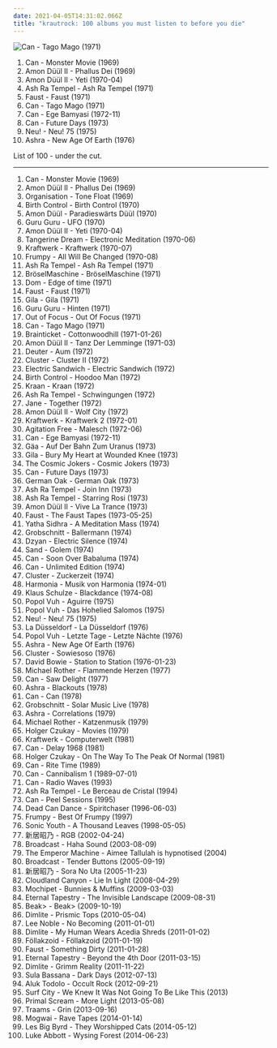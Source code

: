 ```yaml
---
date: 2021-04-05T14:31:02.066Z
title: "krautrock: 100 albums you must listen to before you die"
---
```

![Can - Tago Mago (1971)](http://coverartarchive.org/release/c2d5e8d7-11e7-44db-bcb6-6c255a750c22/15593016402-500.jpg "Can - Tago Mago (1971)")
<ol class="albums">
<li data-cover="http://coverartarchive.org/release/95355c6c-d22f-395d-8bc9-c40519a3ac29/9777993909-500.jpg" data-tags="krautrock, psychedelic rock" role="button">Can - Monster Movie (1969)</li>
<li data-cover="http://coverartarchive.org/release/cfa00fe2-acc2-3970-b2a8-fecc56c71182/18611640752-500.jpg" data-tags="krautrock, psychedelic rock" role="button">Amon Düül II - Phallus Dei (1969)</li>
<li data-cover="http://coverartarchive.org/release/9f2bf9e6-f6a7-408f-ba21-d45364a339ee/16111785966-500.jpg" data-tags="krautrock, psychedelic rock" role="button">Amon Düül II - Yeti (1970-04)</li>
<li data-cover="http://coverartarchive.org/release/7e964b19-62ce-4ab4-a67c-e183586560a9/9916032528-500.jpg" data-tags="krautrock" role="button">Ash Ra Tempel - Ash Ra Tempel (1971)</li>
<li data-cover="http://coverartarchive.org/release/9c9fcb29-b17a-49c6-b656-8cd62dd5640e/5713951752-500.jpg" data-tags="krautrock" role="button">Faust - Faust (1971)</li>
<li data-cover="http://coverartarchive.org/release/c2d5e8d7-11e7-44db-bcb6-6c255a750c22/15593016402-500.jpg" data-tags="krautrock" role="button">Can - Tago Mago (1971)</li>
<li data-cover="https://img.discogs.com/ivb7lsw3Mjy5JjFlrh8_uNjL7og=/fit-in/600x538/filters:strip_icc():format(jpeg):mode_rgb():quality(90)/discogs-images/R-11169404-1549725553-1006.jpeg.jpg" data-tags="krautrock" role="button">Can - Ege Bamyasi (1972-11)</li>
<li data-cover="http://coverartarchive.org/release/a972b515-5e71-3ebc-89bf-572d4d4477b4/9917233792-500.jpg" data-tags="krautrock" role="button">Can - Future Days (1973)</li>
<li data-cover="http://coverartarchive.org/release/c1fa3fc4-5a73-3449-9abe-9c2f38e7b22e/23187067210-500.jpg" data-tags="krautrock" role="button">Neu! - Neu! 75 (1975)</li>
<li data-cover="http://coverartarchive.org/release/220dcfbf-f68c-3080-8966-1231debed51a/1121541209-500.jpg" data-tags="ambient, krautrock, progressive electronic, electronic" role="button">Ashra - New Age Of Earth (1976)</li>
</ol>
List of 100 - under the cut.
<!-- more -->

_________________

<ol class="albums">
<li data-cover="http://coverartarchive.org/release/95355c6c-d22f-395d-8bc9-c40519a3ac29/9777993909-500.jpg" data-tags="krautrock, psychedelic rock" role="button">
Can - Monster Movie (1969)
</li>
<li data-cover="http://coverartarchive.org/release/cfa00fe2-acc2-3970-b2a8-fecc56c71182/18611640752-500.jpg" data-tags="krautrock, psychedelic rock" role="button">
Amon Düül II - Phallus Dei (1969)
</li>
<li data-cover="https://img.discogs.com/5Q5Kz47C0U8jsSEH16WGuAUxXtw=/fit-in/600x600/filters:strip_icc():format(jpeg):mode_rgb():quality(90)/discogs-images/R-98749-1458489822-9540.jpeg.jpg" data-tags="krautrock, kraut rock" role="button">
Organisation - Tone Float (1969)
</li>
<li data-cover="https://img.discogs.com/6P4F1VBt3GAT-pusJx_JMVt6IEM=/fit-in/376x367/filters:strip_icc():format(jpeg):mode_rgb():quality(90)/discogs-images/R-3942451-1350001572-5149.jpeg.jpg" data-tags="rock, krautrock, california, german, aleister crowley, heavy prog, christopher lee, aleyster crowley, argeu california seixas, silvio passos, wilson seixas, california seixas, raul seixas, amidio junior, anyzio rocha, nova california seixas, mucajai, argeu california, beto juara, don kalifa, caracarai, donkalifa, os putos brothers, aleyster, krica morena bela, boa vista, roraima, kricamorena, familia santos, argeu, krica morena, mosca navarro, aleyster crowley bernardo de andrade" role="button">
Birth Control - Birth Control (1970)
</li>
<li data-cover="http://coverartarchive.org/release/6c49ded4-69ec-4789-87a8-46233bfef4e7/16862612567-500.jpg" data-tags="krautrock" role="button">
Amon Düül - Paradieswärts Düül (1970)
</li>
<li data-cover="http://coverartarchive.org/release/b25a74d9-e01f-3225-a548-0a71b4fcec04/10112666323-500.jpg" data-tags="krautrock" role="button">
Guru Guru - UFO (1970)
</li>
<li data-cover="http://coverartarchive.org/release/9f2bf9e6-f6a7-408f-ba21-d45364a339ee/16111785966-500.jpg" data-tags="krautrock, psychedelic rock" role="button">
Amon Düül II - Yeti (1970-04)
</li>
<li data-cover="https://via.placeholder.com/450" data-tags="krautrock, experimental" role="button">
Tangerine Dream - Electronic Meditation (1970-06)
</li>
<li data-cover="http://coverartarchive.org/release/57ceaa04-f3b1-445c-a7b3-154319f6a3ab/9608039316-500.jpg" data-tags="krautrock" role="button">
Kraftwerk - Kraftwerk (1970-07)
</li>
<li data-cover="http://coverartarchive.org/release/e8216d00-6bd8-31c3-b8fe-51810cb942b2/10958611586-500.jpg" data-tags="progressive rock, krautrock, gammarec, freepurp1e" role="button">
Frumpy - All Will Be Changed (1970-08)
</li>
<li data-cover="http://coverartarchive.org/release/7e964b19-62ce-4ab4-a67c-e183586560a9/9916032528-500.jpg" data-tags="krautrock" role="button">
Ash Ra Tempel - Ash Ra Tempel (1971)
</li>
<li data-cover="https://img.discogs.com/HCK7Q1367Imh6Fer__L_47gp8LM=/fit-in/599x600/filters:strip_icc():format(jpeg):mode_rgb():quality(90)/discogs-images/R-1333815-1210515524.jpeg.jpg" data-tags="krautrock, psychedelic" role="button">
BröselMaschine - BröselMaschine (1971)
</li>
<li data-cover="http://coverartarchive.org/release/e05df64f-8ad9-4e3e-8131-4d994463aeed/12917081024-500.jpg" data-tags="krautrock" role="button">
Dom - Edge of time (1971)
</li>
<li data-cover="http://coverartarchive.org/release/9c9fcb29-b17a-49c6-b656-8cd62dd5640e/5713951752-500.jpg" data-tags="krautrock" role="button">
Faust - Faust (1971)
</li>
<li data-cover="http://coverartarchive.org/release/b2a1517b-111e-4db8-82db-8c29a01ced2f/7006255275-500.jpg" data-tags="krautrock, psychedelic" role="button">
Gila - Gila (1971)
</li>
<li data-cover="http://coverartarchive.org/release/680ba7b0-3cd8-4561-90c3-49ca4924a61a/2471289241-500.jpg" data-tags="krautrock" role="button">
Guru Guru - Hinten (1971)
</li>
<li data-cover="http://coverartarchive.org/release/612813c4-09f4-48e7-9f30-f430e1ee682c/2637670865-500.jpg" data-tags="rock, progressive rock, krautrock" role="button">
Out of Focus - Out Of Focus (1971)
</li>
<li data-cover="http://coverartarchive.org/release/c2d5e8d7-11e7-44db-bcb6-6c255a750c22/15593016402-500.jpg" data-tags="krautrock" role="button">
Can - Tago Mago (1971)
</li>
<li data-cover="https://img.discogs.com/lpAdjslazdKLH3LP74C0MNU8IHk=/fit-in/571x600/filters:strip_icc():format(jpeg):mode_rgb():quality(90)/discogs-images/R-413420-1499619823-2280.jpeg.jpg" data-tags="krautrock, space rock" role="button">
Brainticket - Cottonwoodhill (1971-01-26)
</li>
<li data-cover="https://img.discogs.com/vfmG9oyLT4ViPSphFU1sjk2NVoc=/fit-in/600x483/filters:strip_icc():format(jpeg):mode_rgb():quality(90)/discogs-images/R-7235352-1436804086-9361.jpeg.jpg" data-tags="krautrock" role="button">
Amon Düül II - Tanz Der Lemminge (1971-03)
</li>
<li data-cover="http://coverartarchive.org/release/e0fa9a69-1eaa-456e-a247-a6043415fcf2/15362061224-500.jpg" data-tags="ambient, experimental, new age, krautrock, psychedelic, world music, modern composition, osho, music from the world of osho, aum" role="button">
Deuter - Aum (1972)
</li>
<li data-cover="http://coverartarchive.org/release/c1804e30-7be7-47fb-901d-3065136e9f76/15895870235-500.jpg" data-tags="krautrock, experimental" role="button">
Cluster - Cluster II (1972)
</li>
<li data-cover="http://coverartarchive.org/release/87365fb2-c344-44bd-99c9-01a64f6236b2/1854842996-500.jpg" data-tags="krautrock" role="button">
Electric Sandwich - Electric Sandwich (1972)
</li>
<li data-cover="https://img.discogs.com/1zEzXduv3VSAfOKe7DVQFsnUoLc=/fit-in/600x605/filters:strip_icc():format(jpeg):mode_rgb():quality(90)/discogs-images/R-5741921-1441457218-4546.jpeg.jpg" data-tags="krautrock, birth control" role="button">
Birth Control - Hoodoo Man (1972)
</li>
<li data-cover="https://via.placeholder.com/450" data-tags="krautrock" role="button">
Kraan - Kraan (1972)
</li>
<li data-cover="https://img.discogs.com/JJt3u1eLdFmcH1es-8GCWE84TZg=/fit-in/600x600/filters:strip_icc():format(jpeg):mode_rgb():quality(90)/discogs-images/R-283555-1253369224.jpeg.jpg" data-tags="krautrock" role="button">
Ash Ra Tempel - Schwingungen (1972)
</li>
<li data-cover="https://img.discogs.com/H-6oB-IDqD5Ek6CsaBzLLFgrIL0=/fit-in/600x600/filters:strip_icc():format(jpeg):mode_rgb():quality(90)/discogs-images/R-3752150-1342952721-6832.jpeg.jpg" data-tags="krautrock" role="button">
Jane - Together (1972)
</li>
<li data-cover="https://img.discogs.com/SBpeRCGuKoOoyQJdF-kyOb0JzwA=/fit-in/600x600/filters:strip_icc():format(jpeg):mode_rgb():quality(90)/discogs-images/R-633053-1273844873.jpeg.jpg" data-tags="krautrock" role="button">
Amon Düül II - Wolf City (1972)
</li>
<li data-cover="https://img.discogs.com/N75iyT-Ad3-RNtnME4Xw_2a0K3o=/fit-in/600x596/filters:strip_icc():format(jpeg):mode_rgb():quality(90)/discogs-images/R-3921171-1430468267-2537.jpeg.jpg" data-tags="krautrock" role="button">
Kraftwerk - Kraftwerk 2 (1972-01)
</li>
<li data-cover="http://coverartarchive.org/release/0c83ded7-af5e-4524-a7d9-d007817711dd/18628114778-500.jpg" data-tags="krautrock" role="button">
Agitation Free - Malesch (1972-06)
</li>
<li data-cover="https://img.discogs.com/ivb7lsw3Mjy5JjFlrh8_uNjL7og=/fit-in/600x538/filters:strip_icc():format(jpeg):mode_rgb():quality(90)/discogs-images/R-11169404-1549725553-1006.jpeg.jpg" data-tags="krautrock" role="button">
Can - Ege Bamyasi (1972-11)
</li>
<li data-cover="http://coverartarchive.org/release/1c29f30c-8011-42af-a200-2debe3378a06/7006204049-500.jpg" data-tags="krautrock" role="button">
Gäa - Auf Der Bahn Zum Uranus (1973)
</li>
<li data-cover="http://coverartarchive.org/release/34dd2033-13fd-3306-8a58-250150d1765e/9942150250-500.jpg" data-tags="folk, krautrock, psych folk, kraut rock, sound-music, florian fricke" role="button">
Gila - Bury My Heart at Wounded Knee (1973)
</li>
<li data-cover="http://coverartarchive.org/release/af833d87-8264-3423-9b47-7927b99de87f/942843951-500.jpg" data-tags="krautrock, progressive rock" role="button">
The Cosmic Jokers - Cosmic Jokers (1973)
</li>
<li data-cover="http://coverartarchive.org/release/a972b515-5e71-3ebc-89bf-572d4d4477b4/9917233792-500.jpg" data-tags="krautrock" role="button">
Can - Future Days (1973)
</li>
<li data-cover="http://coverartarchive.org/release/87063cbb-a9b8-4696-924f-754bf228de0f/10102977622-500.jpg" data-tags="krautrock" role="button">
German Oak - German Oak (1973)
</li>
<li data-cover="http://coverartarchive.org/release/89afcfc0-a4b3-300a-87a8-42089b265352/9916054733-500.jpg" data-tags="krautrock" role="button">
Ash Ra Tempel - Join Inn (1973)
</li>
<li data-cover="http://coverartarchive.org/release/a6e38f26-e682-4392-bc7d-8c3f1c96fa6c/9916084098-500.jpg" data-tags="krautrock" role="button">
Ash Ra Tempel - Starring Rosi (1973)
</li>
<li data-cover="https://img.discogs.com/fbjtU2fH7Ri9zTvLcmq35Ua8Ulw=/fit-in/600x565/filters:strip_icc():format(jpeg):mode_rgb():quality(90)/discogs-images/R-427889-1281587443.jpeg.jpg" data-tags="krautrock, psychedelic" role="button">
Amon Düül II - Vive La Trance (1973)
</li>
<li data-cover="https://img.discogs.com/YkmklKCpgBRS-HCk3QJ6MkleIeQ=/fit-in/600x600/filters:strip_icc():format(jpeg):mode_rgb():quality(90)/discogs-images/R-12457064-1535651444-7542.jpeg.jpg" data-tags="krautrock, experimental" role="button">
Faust - The Faust Tapes (1973-05-25)
</li>
<li data-cover="https://img.discogs.com/-sZNIvDVZyutcQF0jvKSzMmSyyI=/fit-in/600x589/filters:strip_icc():format(jpeg):mode_rgb():quality(90)/discogs-images/R-963564-1601756090-6347.jpeg.jpg" data-tags="krautrock, space rock, psychedelic rock" role="button">
Yatha Sidhra - A Meditation Mass (1974)
</li>
<li data-cover="http://coverartarchive.org/release/2f30a9ca-37a6-41b5-a5a6-a1a25d4b2782/16696254862-500.jpg" data-tags="krautrock, progressive rock" role="button">
Grobschnitt - Ballermann (1974)
</li>
<li data-cover="https://via.placeholder.com/450" data-tags="krautrock, psychedelic" role="button">
Dzyan - Electric Silence (1974)
</li>
<li data-cover="http://coverartarchive.org/release/283eab90-9e30-422b-add6-a44c8f75944a/12022492946-500.jpg" data-tags="experimental, krautrock, psychedelic rock" role="button">
Sand - Golem (1974)
</li>
<li data-cover="http://coverartarchive.org/release/76e86529-46bc-4331-b184-6d13aed65ebe/1305157651-500.jpg" data-tags="krautrock" role="button">
Can - Soon Over Babaluma (1974)
</li>
<li data-cover="https://img.discogs.com/Q1sygA201Ldzpdfx_zQWS9XCTUI=/fit-in/400x398/filters:strip_icc():format(jpeg):mode_rgb():quality(90)/discogs-images/R-2049764-1310120542.jpeg.jpg" data-tags="krautrock" role="button">
Can - Unlimited Edition (1974)
</li>
<li data-cover="http://coverartarchive.org/release/9dd1c5db-44cf-3acb-b162-27355444b4bb/4418631701-500.jpg" data-tags="krautrock, electronic" role="button">
Cluster - Zuckerzeit (1974)
</li>
<li data-cover="http://coverartarchive.org/release/4cf70d74-dec0-46da-9e95-87674e2cbeec/7375299279-500.jpg" data-tags="krautrock" role="button">
Harmonia - Musik von Harmonia (1974-01)
</li>
<li data-cover="https://img.discogs.com/G_N7MIkTwYRwz766wjzhbLqieTA=/fit-in/599x600/filters:strip_icc():format(jpeg):mode_rgb():quality(90)/discogs-images/R-418768-1111822498.jpg.jpg" data-tags="krautrock, prog rock" role="button">
Klaus Schulze - Blackdance (1974-08)
</li>
<li data-cover="https://img.discogs.com/1Zujvro9LZft-woUrC-PoE5GNDE=/fit-in/600x541/filters:strip_icc():format(jpeg):mode_rgb():quality(90)/discogs-images/R-789775-1300432434.jpeg.jpg" data-tags="krautrock, ambient" role="button">
Popol Vuh - Aguirre (1975)
</li>
<li data-cover="http://coverartarchive.org/release/582c1f52-3c45-418a-980c-5aae8e7e2283/7792322707-500.jpg" data-tags="krautrock, psychedelic rock, matej" role="button">
Popol Vuh - Das Hohelied Salomos (1975)
</li>
<li data-cover="http://coverartarchive.org/release/c1fa3fc4-5a73-3449-9abe-9c2f38e7b22e/23187067210-500.jpg" data-tags="krautrock" role="button">
Neu! - Neu! 75 (1975)
</li>
<li data-cover="http://coverartarchive.org/release/46671884-f726-3088-9972-f3970f230369/10520442034-500.jpg" data-tags="krautrock" role="button">
La Düsseldorf - La Düsseldorf (1976)
</li>
<li data-cover="http://coverartarchive.org/release/6a6f8fec-de7b-40dc-b915-5036e65b3caf/16215852886-500.jpg" data-tags="progressive rock, krautrock, psychedelic rock" role="button">
Popol Vuh - Letzte Tage - Letzte Nächte (1976)
</li>
<li data-cover="http://coverartarchive.org/release/220dcfbf-f68c-3080-8966-1231debed51a/1121541209-500.jpg" data-tags="ambient, krautrock, progressive electronic, electronic" role="button">
Ashra - New Age Of Earth (1976)
</li>
<li data-cover="http://coverartarchive.org/release/01abe8be-3cd4-468e-9eb5-e14093cf6b85/15896058751-500.jpg" data-tags="krautrock, electronic, ambient" role="button">
Cluster - Sowiesoso (1976)
</li>
<li data-cover="https://via.placeholder.com/450" data-tags="70s, rock" role="button">
David Bowie - Station to Station (1976-01-23)
</li>
<li data-cover="http://coverartarchive.org/release/e33dd602-0412-4abe-a773-99e02d1811e9/27936410254-500.jpg" data-tags="krautrock, electronic, german" role="button">
Michael Rother - Flammende Herzen (1977)
</li>
<li data-cover="http://coverartarchive.org/release/d4b01ae1-7a87-41e6-ad21-fd5dc95d3c10/12222390608-500.jpg" data-tags="70s, krautrock" role="button">
Can - Saw Delight (1977)
</li>
<li data-cover="http://coverartarchive.org/release/4e08d9c7-b9da-3b6f-ab1e-93a126e79b0c/1055312578-500.jpg" data-tags="krautrock, electronic" role="button">
Ashra - Blackouts (1978)
</li>
<li data-cover="http://coverartarchive.org/release/5a2b5450-0bdf-3528-acd8-27dfa03dde7c/7940917669-500.jpg" data-tags="krautrock, psychedelic" role="button">
Can - Can (1978)
</li>
<li data-cover="http://coverartarchive.org/release/118f3f5e-406c-31c9-b439-caeb2d9e0a91/10112200036-500.jpg" data-tags="krautrock, grobschnitt" role="button">
Grobschnitt - Solar Music Live (1978)
</li>
<li data-cover="https://img.discogs.com/LhSzrUgff081l2q3f-TctL6AHqM=/fit-in/558x560/filters:strip_icc():format(jpeg):mode_rgb():quality(90)/discogs-images/R-1620321-1297805778.jpeg.jpg" data-tags="disco, electronic, progressive rock, psychedelic pop, krautrock, kraut, proto-vaporwave, club cannibal" role="button">
Ashra - Correlations (1979)
</li>
<li data-cover="http://coverartarchive.org/release/de9cd662-a96a-4027-abcc-637fedac8fb8/10562954103-500.jpg" data-tags="electronic, krautrock, german" role="button">
Michael Rother - Katzenmusik (1979)
</li>
<li data-cover="http://coverartarchive.org/release/c2e4ce9a-7e5e-42b3-b589-7451e4db03da/23419569599-500.jpg" data-tags="70s, krautrock" role="button">
Holger Czukay - Movies (1979)
</li>
<li data-cover="https://img.discogs.com/g8DeeWD-ZUf91KufeKAZ1KEIRIo=/fit-in/600x600/filters:strip_icc():format(jpeg):mode_rgb():quality(90)/discogs-images/R-8117237-1455462138-8924.jpeg.jpg" data-tags="electronic" role="button">
Kraftwerk - Computerwelt (1981)
</li>
<li data-cover="https://img.discogs.com/Wgv248_jRhF4-v3CByxr6v9jmeo=/fit-in/600x591/filters:strip_icc():format(jpeg):mode_rgb():quality(90)/discogs-images/R-1833880-1246555908.png.jpg" data-tags="krautrock, psychedelic" role="button">
Can - Delay 1968 (1981)
</li>
<li data-cover="http://coverartarchive.org/release/288437a4-6475-4d86-8979-94b1ce57b55c/5699860540-500.jpg" data-tags="krautrock, h czukay" role="button">
Holger Czukay - On The Way To The Peak Of Normal (1981)
</li>
<li data-cover="https://via.placeholder.com/450" data-tags="krautrock, psychedelic" role="button">
Can - Rite Time (1989)
</li>
<li data-cover="http://coverartarchive.org/release/792e00a8-a0fd-466d-a762-f4a74a38eb54/21783889382-500.jpg" data-tags="krautrock, can" role="button">
Can - Cannibalism 1 (1989-07-01)
</li>
<li data-cover="https://img.discogs.com/ivb7lsw3Mjy5JjFlrh8_uNjL7og=/fit-in/600x538/filters:strip_icc():format(jpeg):mode_rgb():quality(90)/discogs-images/R-11169404-1549725553-1006.jpeg.jpg" data-tags="experimental, experimental rock, krautrock, psychedelic, 90s, bootleg, funk rock, avant-rock, improvised music, psych-rock" role="button">
Can - Radio Waves (1993)
</li>
<li data-cover="http://coverartarchive.org/release/19e0172e-c313-48fb-9eac-d76a4e603311/12748413159-500.jpg" data-tags="progressive rock, krautrock, lend me your ear" role="button">
Ash Ra Tempel - Le Berceau de Cristal (1994)
</li>
<li data-cover="http://coverartarchive.org/release/81ae80b1-39ac-4a92-8527-f817b9936001/14519648707-500.jpg" data-tags="krautrock, john peel, peel sessions, deutschegdchill" role="button">
Can - Peel Sessions (1995)
</li>
<li data-cover="http://coverartarchive.org/release/c399f8d5-43a8-3e1a-98b7-0a6a5bb6ea52/2153622469-500.jpg" data-tags="ambient, atmospheric, world music" role="button">
Dead Can Dance - Spiritchaser (1996-06-03)
</li>
<li data-cover="http://coverartarchive.org/release/a1b35231-998f-432f-9796-2e8795e8f5d4/22318059718-500.jpg" data-tags="krautrock, classic rock" role="button">
Frumpy - Best Of Frumpy (1997)
</li>
<li data-cover="https://img.discogs.com/-qhPXScneDmlx52G7o0Sjw3QmLo=/fit-in/500x390/filters:strip_icc():format(jpeg):mode_rgb():quality(90)/discogs-images/R-1600434-1287847309.jpeg.jpg" data-tags="experimental, alternative" role="button">
Sonic Youth - A Thousand Leaves (1998-05-05)
</li>
<li data-cover="https://via.placeholder.com/450" data-tags="marilyn manson, hip hop, 60s, hard, grindcore, minnesota, power pop, intro, contemporary folk, quiet storm, contemporary, techno, schlager, krautrock, idm, singer, germany, singers, energetic, death, surreal, improvisation, mashup, jazz funk, drone, space, remix, contralto, breakbeat, insane, oldies, smooth, lady gaga, reggaeton, digitalis, meditation, german, space music, indie folk, super, kids, b-side, jazz rock, male vocalists, female vocalist, powerpop, dj, not indie, modern country, gothic rock, warm, cold, iowa, speedcore, princess, folklore, nouvelle scene francaise, guitar hero, ndw, indie disco, musik, klassik, perlen deutschsprachiger popmusik, hawaii, loneliness, trap, chaotic hardcore, b-sides, remixes, bath, poor, bad girl, naughty, mary, wild, ponies, fucking awesome, i love this, rac, loneliness after dusk, sonicuniverse, friendsofthekingofrummelpop, wonderland, czech" role="button">
新居昭乃 - RGB (2002-04-24)
</li>
<li data-cover="http://coverartarchive.org/release/1216e686-0799-4615-9e41-82473842ce07/2626806537-500.jpg" data-tags="electronica, indie, experimental, dream pop" role="button">
Broadcast - Haha Sound (2003-08-09)
</li>
<li data-cover="https://img.discogs.com/Q5iPT-Z8FIYahxBgDLqa0ASSueA=/fit-in/600x598/filters:strip_icc():format(jpeg):mode_rgb():quality(90)/discogs-images/R-336315-1588381214-1830.jpeg.jpg" data-tags="minimal, krautrock, dc recordings, analog synth fetish, 2000-luvun elektroniset klassikot, in queue no tracks" role="button">
The Emperor Machine - Aimee Tallulah is hypnotised (2004)
</li>
<li data-cover="https://img.discogs.com/07m2E8SxQSIU6Yjk-ywreYIoorY=/fit-in/600x595/filters:strip_icc():format(jpeg):mode_rgb():quality(90)/discogs-images/R-13590540-1557078423-1511.jpeg.jpg" data-tags="indie, electronic, psychedelic, dream pop, warp" role="button">
Broadcast - Tender Buttons (2005-09-19)
</li>
<li data-cover="https://via.placeholder.com/450" data-tags="marilyn manson, male, hip hop, 60s, hard, grindcore, minnesota, power pop, intro, contemporary folk, quiet storm, contemporary, techno, schlager, norwegian, krautrock, idm, singer, germany, relaxed, singers, energetic, death, surreal, improvisation, mashup, jazz funk, drone, space, remix, contralto, fetish, female songwriter, breakbeat, insane, oldies, smooth, gangsta rap, lady gaga, video game, reggaeton, digitalis, japanese rock, meditation, harmonica, german, space music, indie folk, super, kids, b-side, jazz rock, male vocalists, female vocalist, powerpop, dj, not indie, activist, modern country, gothic rock, warm, mala, cold, iowa, speedcore, diy, princess, folklore, nouvelle scene francaise, guitar hero, norway, ndw, indie disco, musik, klassik, perlen deutschsprachiger popmusik, hawaii, loneliness, trap, chaotic hardcore, b-sides" role="button">
新居昭乃 - Sora No Uta (2005-11-23)
</li>
<li data-cover="https://img.discogs.com/9AMUuEqwdG5miqXEcObZJZpLbR8=/fit-in/320x320/filters:strip_icc():format(jpeg):mode_rgb():quality(90)/discogs-images/R-1335134-1210622871.jpeg.jpg" data-tags="krautrock" role="button">
Cloudland Canyon - Lie In Light (2008-04-29)
</li>
<li data-cover="http://coverartarchive.org/release/6713de30-2203-4041-b4cf-7d9ce6a05303/5243893377-500.jpg" data-tags="experimental, acid jazz, krautrock, melodic, trip hop, glitchy, tribal, modern classical, cozy, daly city, mochipet, un, daedelus" role="button">
Mochipet - Bunnies & Muffins (2009-03-03)
</li>
<li data-cover="http://coverartarchive.org/release/d2272ff8-655a-493c-85c1-f4dedbfd1c8f/6757684111-500.jpg" data-tags="experimental, krautrock, psychedelic, space rock, psychedelic rock, 10s, not not fun" role="button">
Eternal Tapestry - The Invisible Landscape (2009-08-31)
</li>
<li data-cover="https://img.discogs.com/GLTC9QYxisrKr6jj8FoO7cOYlps=/fit-in/150x150/filters:strip_icc():format(jpeg):mode_rgb():quality(90)/discogs-images/R-2275018-1273837603.jpeg.jpg" data-tags="experimental, krautrock, ambient" role="button">
Beak> - Beak> (2009-10-19)
</li>
<li data-cover="https://img.discogs.com/PPeP2Vnh5RCArT15bMH0pPV_OcM=/fit-in/570x570/filters:strip_icc():format(jpeg):mode_rgb():quality(90)/discogs-images/R-2199804-1269423816.jpeg.jpg" data-tags="krautrock, psychedelic, my favorite things" role="button">
Dimlite - Prismic Tops (2010-05-04)
</li>
<li data-cover="http://coverartarchive.org/release/c37f72d2-dc47-4800-8699-9ea009a059b9/6053721753-500.jpg" data-tags="electronic, indie, experimental, usa, solo, lo-fi, experimental rock, minimal, krautrock, psychedelic, tape, avant-garde, american, drone, california, crossover, dark ambient, diy, los angeles, american underground, 10s, free music, psych-folk, solo artist, america, pyschedelic, netaudio, experimental indie, psych-rock, one-man-band, tape music, californian, avant-folk, bandcamp, experimental folk, drone folk, free albums, free album, solo project, webaudio, kosmische musik, post-psychedelic, experimentalism, self-released, usa underground, post-psychedelic electronica" role="button">
Lee Noble - No Becoming (2011-01-01)
</li>
<li data-cover="https://via.placeholder.com/450" data-tags="krautrock, psychedelic" role="button">
Dimlite - My Human Wears Acedia Shreds (2011-01-02)
</li>
<li data-cover="http://coverartarchive.org/release/36d44935-c49d-4bdd-b8ea-b229a9a8ca4e/11546653248-500.jpg" data-tags="krautrock" role="button">
Föllakzoid - Föllakzoid (2011-01-19)
</li>
<li data-cover="http://coverartarchive.org/release/519a7b2d-15fc-44d4-9aba-20faf6aac2da/4137621172-500.jpg" data-tags="krautrock" role="button">
Faust - Something Dirty (2011-01-28)
</li>
<li data-cover="http://coverartarchive.org/release/d718f92e-7c26-4969-b748-03c5b11a891c/6757653822-500.jpg" data-tags="experimental, krautrock, psychedelic, space rock, psychedelic rock, essential albums for the aspiring wizard" role="button">
Eternal Tapestry - Beyond the 4th Door (2011-03-15)
</li>
<li data-cover="http://coverartarchive.org/release/639a2ecb-12c5-424c-8b33-60bf90b3aa50/6904895217-500.jpg" data-tags="krautrock, psychedelic, now-again" role="button">
Dimlite - Grimm Reality (2011-11-22)
</li>
<li data-cover="http://coverartarchive.org/release/2de52f88-5eec-4062-b95a-567474d2eb18/11777954667-500.jpg" data-tags="krautrock, space rock, psychedelic rock" role="button">
Sula Bassana - Dark Days (2012-07-13)
</li>
<li data-cover="http://coverartarchive.org/release/3b79fda1-e5c5-4f8d-9fcf-bb40a0cb7cc7/2663439854-500.jpg" data-tags="black metal, krautrock" role="button">
Aluk Todolo - Occult Rock (2012-09-21)
</li>
<li data-cover="https://img.discogs.com/PMyFIBKhu337lylwxrdD68JQNXc=/fit-in/376x376/filters:strip_icc():format(jpeg):mode_rgb():quality(90)/discogs-images/R-4858469-1377688785-8272.jpeg.jpg" data-tags="alternative rock, experimental, indie rock, power pop, shoegaze, krautrock, psychedelia, garage rock,  noise pop" role="button">
Surf City - We Knew It Was Not Going To Be Like This (2013)
</li>
<li data-cover="http://coverartarchive.org/release/698ce3c2-e84b-4e85-b60b-1e0cb25969f0/14501283915-500.jpg" data-tags="alternative dance, neo-psychedelia" role="button">
Primal Scream - More Light (2013-05-08)
</li>
<li data-cover="http://coverartarchive.org/release/098f4bf9-89d0-40a3-911e-d750a2fc17cf/5798217454-500.jpg" data-tags="alternative rock, post-punk, krautrock,  experimental,  indie rock,  noise pop" role="button">
Traams - Grin (2013-09-16)
</li>
<li data-cover="http://coverartarchive.org/release/eac0fab9-d4d3-452a-a90e-12648c291187/8379301227-500.jpg" data-tags="post-rock" role="button">
Mogwai - Rave Tapes (2014-01-14)
</li>
<li data-cover="http://coverartarchive.org/release/5865d9f3-d424-42d9-9a37-d399b676f9d1/9024507544-500.jpg" data-tags="indie, alternative rock, swedish, krautrock, space rock, sweden, neo-psychedelia, anton newcombe, les big byrd" role="button">
Les Big Byrd - They Worshipped Cats (2014-05-12)
</li>
<li data-cover="http://coverartarchive.org/release/9dd8415a-a2ad-421b-81a1-c528f6c109b0/9920838909-500.jpg" data-tags="krautrock, synth, drone, neotrance, norwich, forest, modular, ambient electronic, outdoor" role="button">
Luke Abbott - Wysing Forest (2014-06-23)
</li>
</ol>